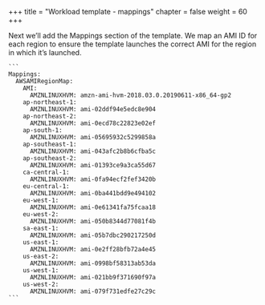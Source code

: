 ﻿+++
title = "Workload template - mappings"
chapter = false
weight = 60
+++


Next we’ll add the Mappings section of the template. We map an AMI ID for each region to ensure the template launches the correct AMI for the region in which it’s launched.


	```
	Mappings:
	  AWSAMIRegionMap:
	    AMI:
	      AMZNLINUXHVM: amzn-ami-hvm-2018.03.0.20190611-x86_64-gp2
	    ap-northeast-1:
	      AMZNLINUXHVM: ami-02ddf94e5edc8e904
	    ap-northeast-2:
	      AMZNLINUXHVM: ami-0ecd78c22823e02ef
	    ap-south-1:
	      AMZNLINUXHVM: ami-05695932c5299858a
	    ap-southeast-1:
	      AMZNLINUXHVM: ami-043afc2b8b6cfba5c
	    ap-southeast-2:
	      AMZNLINUXHVM: ami-01393ce9a3ca55d67
	    ca-central-1:
	      AMZNLINUXHVM: ami-0fa94ecf2fef3420b
	    eu-central-1:
	      AMZNLINUXHVM: ami-0ba441bdd9e494102
	    eu-west-1:
	      AMZNLINUXHVM: ami-0e61341fa75fcaa18
	    eu-west-2:
	      AMZNLINUXHVM: ami-050b8344d77081f4b
	    sa-east-1:
	      AMZNLINUXHVM: ami-05b7dbc290217250d
	    us-east-1:
	      AMZNLINUXHVM: ami-0e2ff28bfb72a4e45
	    us-east-2:
	      AMZNLINUXHVM: ami-0998bf58313ab53da
	    us-west-1:
	      AMZNLINUXHVM: ami-021bb9f371690f97a
	    us-west-2:
	      AMZNLINUXHVM: ami-079f731edfe27c29c
	```

